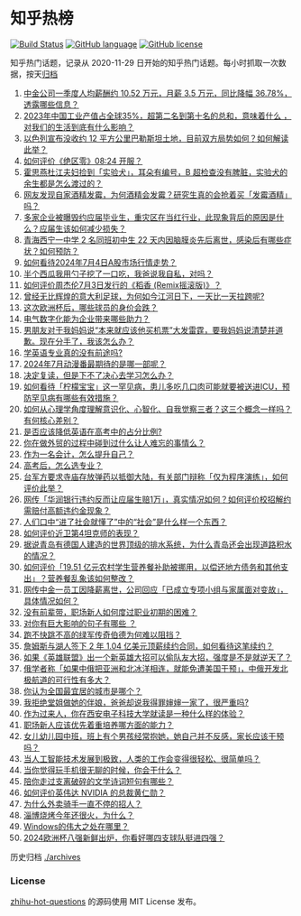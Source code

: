 # 知乎热榜
[![Build Status](https://github.com/ToWeLong/zhihu-hot-questions/workflows/CI/badge.svg)](https://github.com/ToWeLong/zhihu-hot-questions/actions)
[![GitHub language](https://img.shields.io/badge/language-golang-orange.svg)](https://golang.org/)
[![GitHub license](https://img.shields.io/github/license/ToWeLong/zhihu-hot-questions)](https://github.com/ToWeLong/zhihu-hot-questions/blob/main/LICENSE)

知乎热门话题，记录从 2020-11-29 日开始的知乎热门话题。每小时抓取一次数据，按天[归档](./archives)

<!-- BEGIN -->

1. [中金公司一季度人均薪酬约 10.52 万元，月薪 3.5 万元，同比降幅 36.78%，透露哪些信息？](https://www.zhihu.com/question/660654920)
1. [2023年中国工业产值占全球35%，超第二名到第十名的总和，意味着什么 ，对我们的生活到底有什么影响？](https://www.zhihu.com/question/660364897)
1. [以色列宣布没收约 12 平方公里巴勒斯坦土地，目前双方局势如何？如何解读此举？](https://www.zhihu.com/question/660688026)
1. [如何评价《绝区零》08:24 开服？](https://www.zhihu.com/question/660688314)
1. [霍思燕杜江夫妇捡到「实验犬」，耳朵有编号，B 超检查没有脾脏，实验犬的余生都是怎么渡过的？](https://www.zhihu.com/question/660176802)
1. [网友发现自家酒精发霉，为何酒精会发霉？研究生真的会抢着买「发霉酒精」吗？](https://www.zhihu.com/question/660555293)
1. [多家企业被曝毁约应届毕业生，重灾区在当红行业，此现象背后的原因是什么？应届生该如何减少损失？](https://www.zhihu.com/question/660620252)
1. [青海西宁一中学 2 名同班初中生 22 天内因脑膜炎先后离世，感染后有哪些症状？如何预防？](https://www.zhihu.com/question/660658890)
1. [如何看待2024年7月4日A股市场行情走势？](https://www.zhihu.com/question/660621095)
1. [半个西瓜我用勺子挖了一口吃，我爸说我自私，对吗？](https://www.zhihu.com/question/660474585)
1. [如何评价周杰伦7月3日发行的《稻香 (Remix摇滚版)》？](https://www.zhihu.com/question/660598839)
1. [曾经无比辉煌的意大利足球，为何如今江河日下，一天比一天拉跨呢?](https://www.zhihu.com/question/660460262)
1. [这次欧洲杯后，哪些球员的身价会跌？](https://www.zhihu.com/question/660388173)
1. [电气数字化能为企业带来哪些助力？](https://www.zhihu.com/question/660638880)
1. [男朋友对于我妈妈说“本来就应该他买机票”大发雷霆，要我妈妈说清楚并道歉。现在分手了，我该怎么办？](https://www.zhihu.com/question/660626878)
1. [学英语专业真的没有前途吗?](https://www.zhihu.com/question/660224747)
1. [2024年7月动漫番最期待的是哪一部呢？](https://www.zhihu.com/question/659138862)
1. [决定复读，但是下不了决心去学习怎么办？](https://www.zhihu.com/question/660606690)
1. [如何看待「柠檬宝宝」这一罕见病，患儿多吃几口肉可能就要被送进ICU，预防罕见病有哪些有效措施？](https://www.zhihu.com/question/660634981)
1. [如何从心理学角度理解意识化、心智化、自我觉察三者？这三个概念一样吗？有何核心差别？](https://www.zhihu.com/question/658970329)
1. [是否应该降低英语在高考中的占分比例?](https://www.zhihu.com/question/660430292)
1. [你在做外贸的过程中碰到过什么让人难忘的事情么？](https://www.zhihu.com/question/427992208)
1. [作为一名会计，怎么提升自己？](https://www.zhihu.com/question/660429516)
1. [高考后，怎么选专业？](https://www.zhihu.com/question/660360737)
1. [台军方要求寺庙存放弹药以抵御大陆，有关部门辩称「仅为程序演练」，如何评价此举？](https://www.zhihu.com/question/660614730)
1. [网传「华润银行违约反而让应届生赔1万」，真实情况如何？如何评价校招解约需赔付高额违约金现象？](https://www.zhihu.com/question/660615025)
1. [人们口中“进了社会就懂了”中的“社会”是什么样一个东西？](https://www.zhihu.com/question/658614630)
1. [如何评价近卫第4坦克师的表现？](https://www.zhihu.com/question/553181116)
1. [据说青岛有德国人建造的世界顶级的排水系统，为什么青岛还会出现道路积水的情况？](https://www.zhihu.com/question/660501578)
1. [如何评价「19.51 亿元农村学生营养餐补助被挪用，以偿还地方债务和其他支出」？营养餐乱象该如何整改？](https://www.zhihu.com/question/660561614)
1. [网传中金一员工因降薪离世，公司回应「已成立专项小组与家属面对变故」，具体情况如何？](https://www.zhihu.com/question/660619068)
1. [没有前辈带，职场新人如何度过职业初期的困难？](https://www.zhihu.com/question/658821485)
1. [对你有巨大影响的句子有哪些 ？](https://www.zhihu.com/question/660634325)
1. [跑不快跳不高的绿军传奇伯德为何难以阻挡？](https://www.zhihu.com/question/648658259)
1. [詹姆斯与湖人签下 2 年 1.04 亿美元顶薪续约合同，如何看待这笔续约？](https://www.zhihu.com/question/660652243)
1. [如果《英雄联盟》出一个新英雄大招可以偷队友大招，强度是不是就逆天了？](https://www.zhihu.com/question/533452408)
1. [俄学者称「如果中俄把亚洲和北冰洋相连，就能免遭美国干预」，中俄开发北极航道的可行性有多大？](https://www.zhihu.com/question/660596803)
1. [你认为全国最宜居的城市是哪个？](https://www.zhihu.com/question/488808761)
1. [我拒绝堂姐做她的伴娘，爸爸却说我得罪婶婶一家了，很严重吗?](https://www.zhihu.com/question/660461066)
1. [作为过来人，你在西安电子科技大学就读是一种什么样的体验？](https://www.zhihu.com/question/658332481)
1. [职场新人应该优先着重培养哪方面的能力？](https://www.zhihu.com/question/658821501)
1. [女儿幼儿园中班，班上有个男孩经常抱她，她自己并不反感，家长应该干预吗？](https://www.zhihu.com/question/657527874)
1. [当人工智能技术发展到极致，人类的工作会变得很轻松、很简单吗？](https://www.zhihu.com/question/657481158)
1. [当你觉得玩手机很无聊的时候，你会干什么？](https://www.zhihu.com/question/655360315)
1. [陪你走过支离破碎的文学诗词短句有哪些？](https://www.zhihu.com/question/659895323)
1. [如何评价英伟达 NVIDIA 的总裁黄仁勋？](https://www.zhihu.com/question/576834374)
1. [为什么外卖骑手一直不停的招人？](https://www.zhihu.com/question/600948842)
1. [淄博烧烤今年还很火，为什么？](https://www.zhihu.com/question/653296411)
1. [Windows的伟大之处在哪里？](https://www.zhihu.com/question/42367761)
1. [2024欧洲杯八强新鲜出炉，你看好哪四支球队挺进四强？](https://www.zhihu.com/question/660597177)

<!-- END -->

历史归档 [./archives](./archives)


### License
[zhihu-hot-questions](https://github.com/towelong/zhihu-hot-questions) 的源码使用 MIT License 发布。